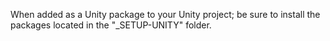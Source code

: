 When added as a Unity package to your Unity project; be sure to install the packages located in the "_SETUP-UNITY" folder.